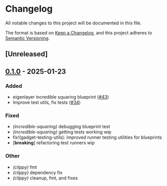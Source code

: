 # Changelog

All notable changes to this project will be documented in this file.

The format is based on [Keep a Changelog](https://keepachangelog.com/en/1.0.0/),
and this project adheres to [Semantic Versioning](https://semver.org/spec/v2.0.0.html).

## [Unreleased]

## [0.1.0](https://github.com/tangle-network/gadget/releases/tag/gadget-core-testing-utils-v0.1.0) - 2025-01-23

### Added

- eigenlayer incredible squaring blueprint ([#43](https://github.com/tangle-network/gadget/pull/43))
- Improve test utils, fix tests ([#34](https://github.com/tangle-network/gadget/pull/34))

### Fixed

- *(incredible-squaring)* debugging blueprint test
- *(incredible-squaring)* getting tests working wip
- fix!(gadget-testing-utils): improved runner testing utilities for blueprints
- [**breaking**] refactoring test runners wip

### Other

- *(clippy)* fmt
- *(clippy)* dependency fix
- *(clippy)* cleanup, fmt, and fixes
